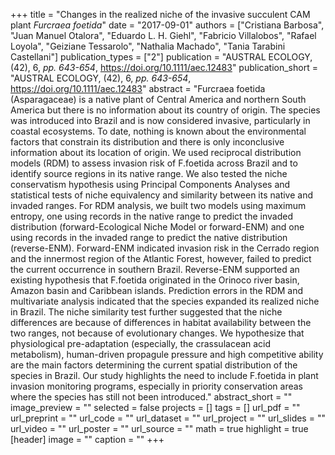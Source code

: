 +++
title = "Changes in the realized niche of the invasive succulent CAM plant <i>Furcraea foetida</i>"
date = "2017-09-01"
authors = ["Cristiana Barbosa", "Juan Manuel Otalora", "Eduardo L. H. Giehl", "Fabricio Villalobos", "Rafael Loyola", "Geiziane Tessarolo", "Nathalia Machado", "Tania Tarabini Castellani"]
publication_types = ["2"]
publication = "AUSTRAL ECOLOGY, (42), 6, _pp. 643-654_, https://doi.org/10.1111/aec.12483"
publication_short = "AUSTRAL ECOLOGY, (42), 6, _pp. 643-654_, https://doi.org/10.1111/aec.12483"
abstract = "Furcraea foetida (Asparagaceae) is a native plant of Central America and northern South America but there is no information about its country of origin. The species was introduced into Brazil and is now considered invasive, particularly in coastal ecosystems. To date, nothing is known about the environmental factors that constrain its distribution and there is only inconclusive information about its location of origin. We used reciprocal distribution models (RDM) to assess invasion risk of F.foetida across Brazil and to identify source regions in its native range. We also tested the niche conservatism hypothesis using Principal Components Analyses and statistical tests of niche equivalency and similarity between its native and invaded ranges. For RDM analysis, we built two models using maximum entropy, one using records in the native range to predict the invaded distribution (forward-Ecological Niche Model or forward-ENM) and one using records in the invaded range to predict the native distribution (reverse-ENM). Forward-ENM indicated invasion risk in the Cerrado region and the innermost region of the Atlantic Forest, however, failed to predict the current occurrence in southern Brazil. Reverse-ENM supported an existing hypothesis that F.foetida originated in the Orinoco river basin, Amazon basin and Caribbean islands. Prediction errors in the RDM and multivariate analysis indicated that the species expanded its realized niche in Brazil. The niche similarity test further suggested that the niche differences are because of differences in habitat availability between the two ranges, not because of evolutionary changes. We hypothesize that physiological pre-adaptation (especially, the crassulacean acid metabolism), human-driven propagule pressure and high competitive ability are the main factors determining the current spatial distribution of the species in Brazil. Our study highlights the need to include F.foetida in plant invasion monitoring programs, especially in priority conservation areas where the species has still not been introduced."
abstract_short = ""
image_preview = ""
selected = false
projects = []
tags = []
url_pdf = ""
url_preprint = ""
url_code = ""
url_dataset = ""
url_project = ""
url_slides = ""
url_video = ""
url_poster = ""
url_source = ""
math = true
highlight = true
[header]
image = ""
caption = ""
+++
